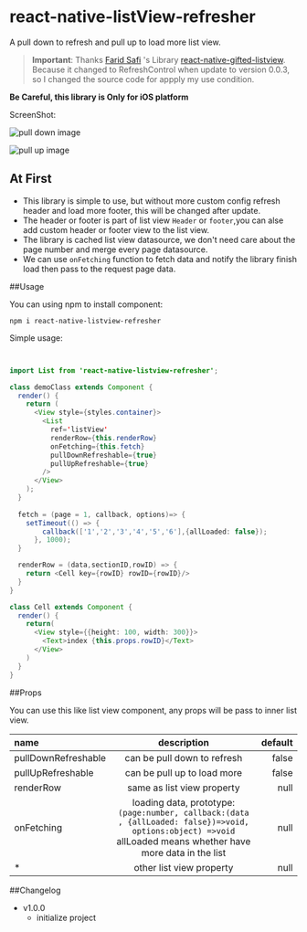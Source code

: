 # react-native-listView-refresher
A pull down to refresh and pull up to load more list view. 

> **Important**: Thanks [Farid Safi](https://github.com/FaridSafi) 's Library [react-native-gifted-listview](https://github.com/FaridSafi/react-native-gifted-listview). Because it changed to RefreshControl when update to version 0.0.3, so I changed the source code for appply my use condition.
> 

**Be Careful, this library is Only for iOS platform**

ScreenShot:

![pull down image](http://ac-jtctxmmk.clouddn.com/e7d4fc1a64823a0a.png)

![pull up image](http://ac-jtctxmmk.clouddn.com/40ed19393fffeb40.png)

## At First

- This library is simple to use, but without more custom config refresh header and load more footer, this will be changed after update.
- The header or footer is part of list view `Header` or `footer`,you can alse add custom header or footer view to the list view.
- The library is cached list view datasource, we don't need care about the page number and merge every page datasource.
- We can use `onFetching` function to fetch data and notify the library finish load then pass to the request page data.


##Usage


You can using npm to install component:

`npm i react-native-listview-refresher`

Simple usage:

```java


import List from 'react-native-listview-refresher';

class demoClass extends Component {
  render() {
    return (
      <View style={styles.container}>
        <List
          ref='listView'
          renderRow={this.renderRow}
          onFetching={this.fetch}
          pullDownRefreshable={true}
          pullUpRefreshable={true}
        />
      </View>
    );
  }
  
  fetch = (page = 1, callback, options)=> {
    setTimeout(() => {
        callback(['1','2','3','4','5','6'],{allLoaded: false});
      }, 1000);
  }

  renderRow = (data,sectionID,rowID) => {
    return <Cell key={rowID} rowID={rowID}/>
  }
}

class Cell extends Component {
  render() {
    return(
      <View style={{height: 100, width: 300}}>
        <Text>index {this.props.rowID}</Text>
      </View>
    )
  }
}

```

##Props

You can use this like list view component, any props will be pass to inner list view.

| name  | description  | default |
|:------------- |:---------------:| -------------:|
| pullDownRefreshable |  can be pull down to refresh | false |
| pullUpRefreshable | can be pull up to load more | false |
| renderRow | same as list view property | null |
| onFetching | loading data, prototype: `(page:number, callback:(data , {allLoaded: false})=>void, options:object) =>void` allLoaded means whether have more data in the list  | null |
| * |other list view property | null |


##Changelog
- v1.0.0 
	- initialize project